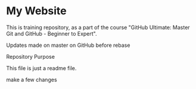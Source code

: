 # My Website

This is training repository, as a part of the course "GitHub Ultimate: Master Git and GitHub - Beginner to Expert".

Updates made on master on GitHub before rebase

Repository Purpose 

This file is just a readme file.

make a few changes